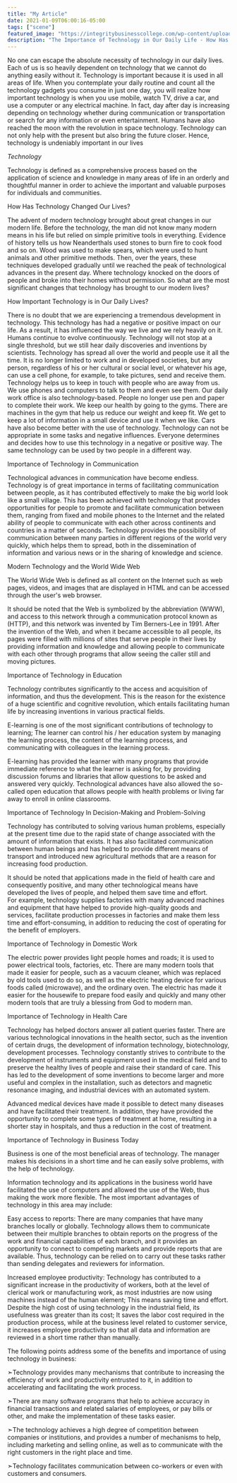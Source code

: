 ```yaml
---
title: "My Article"
date: 2021-01-09T06:00:16-05:00
tags: ["scene"]
featured_image: "https://integritybusinesscollege.com/wp-content/uploads/2020/11/IT-Marketing-Photo.jpg"
description: "The Importance of Technology in Our Daily Life - How Has Technology Changed Our Lives?"
---
```


No one can escape the absolute necessity of technology in our daily lives. Each of us is so heavily dependent on technology that we cannot do anything easily without it. 
Technology is important because it is used in all areas of life. When you contemplate your daily routine and count all the technology gadgets you consume in just one day, you will realize how important technology is when you use mobile, watch TV, drive a car, and use a computer or any electrical machine. 
In fact, day after day is increasing depending on technology whether during communication or transportation or search for any information or even entertainment. 
Humans have also reached the moon with the revolution in space technology. Technology can not only help with the present but also bring the future closer. Hence, technology is undeniably important in our lives

*Technology*

Technology is defined as a comprehensive process based on the application of science and knowledge in many areas of life in an orderly and thoughtful manner in order to achieve the important and valuable purposes for individuals and communities.

How Has Technology Changed Our Lives?

The advent of modern technology brought about great changes in our modern life. Before the technology, the man did not know many modern means in his life but relied on simple primitive tools in everything. 
Evidence of history tells us how Neanderthals used stones to burn fire to cook food and so on. Wood was used to make spears, which were used to hunt animals and other primitive methods. 
Then, over the years, these techniques developed gradually until we reached the peak of technological advances in the present day. 
Where technology knocked on the doors of people and broke into their homes without permission. So what are the most significant changes that technology has brought to our modern lives?

How Important Technology is in Our Daily Lives?

There is no doubt that we are experiencing a tremendous development in technology. This technology has had a negative or positive impact on our life. As a result, it has influenced the way we live and we rely heavily on it. Humans continue to evolve continuously. 
Technology will not stop at a single threshold, but we still hear daily discoveries and inventions by scientists. Technology has spread all over the world and people use it all the time. 
It is no longer limited to work and in developed societies, but any person, regardless of his or her cultural or social level, or whatever his age, can use a cell phone, for example, to take pictures, send and receive them. 
Technology helps us to keep in touch with people who are away from us. We use phones and computers to talk to them and even see them. 
Our daily work office is also technology-based. People no longer use pen and paper to complete their work. We keep our health by going to the gyms. 
There are machines in the gym that help us reduce our weight and keep fit. We get to keep a lot of information in a small device and use it when we like. Cars have also become better with the use of technology. 
Technology can not be appropriate in some tasks and negative influences. Everyone determines and decides how to use this technology in a negative or positive way. 
The same technology can be used by two people in a different way.

Importance of Technology in Communication

 Technological advances in communication have become endless. Technology is of great importance in terms of facilitating communication between people, as it has contributed effectively to make the big world look like a small village. 
This has been achieved with technology that provides opportunities for people to promote and facilitate communication between them, ranging from fixed and mobile phones to the Internet and the related ability of people to communicate with each other across continents and countries in a matter of seconds. 
Technology provides the possibility of communication between many parties in different regions of the world very quickly, which helps them to spread, both in the dissemination of information and various news or in the sharing of knowledge and science.

Modern Technology and the World Wide Web

The World Wide Web is defined as all content on the Internet such as web pages, videos, and images that are displayed in HTML and can be accessed through the user's web browser. 

It should be noted that the Web is symbolized by the abbreviation (WWW), and access to this network through a communication protocol known as (HTTP), and this network was invented by Tim Berners-Lee in 1991. 
After the invention of the Web, and when it became accessible to all people, its pages were filled with millions of sites that serve people in their lives by providing information and knowledge and allowing people to communicate with each other through programs that allow seeing the caller still and moving pictures.

Importance of Technology in Education

Technology contributes significantly to the access and acquisition of information, and thus the development. This is the reason for the existence of a huge scientific and cognitive revolution, which entails facilitating human life by increasing inventions in various practical fields.

E-learning is one of the most significant contributions of technology to learning; The learner can control his / her education system by managing the learning process, the content of the learning process, and communicating with colleagues in the learning process. 

E-learning has provided the learner with many programs that provide immediate reference to what the learner is asking for, by providing discussion forums and libraries that allow questions to be asked and answered very quickly. 
Technological advances have also allowed the so-called open education that allows people with health problems or living far away to enroll in online classrooms.

Importance of Technology In Decision-Making and Problem-Solving

Technology has contributed to solving various human problems, especially at the present time due to the rapid state of change associated with the amount of information that exists. 
It has also facilitated communication between human beings and has helped to provide different means of transport and introduced new agricultural methods that are a reason for increasing food production. 

It should be noted that applications made in the field of health care and consequently positive, and many other technological means have developed the lives of people, and helped them save time and effort.  
For example, technology supplies factories with many advanced machines and equipment that have helped to provide high-quality goods and services, facilitate production processes in factories and make them less time and effort-consuming, in addition to reducing the cost of operating for the benefit of employers.

Importance of Technology in Domestic Work

The electric power provides light people homes and roads; it is used to power electrical tools, factories, etc. 
There are many modern tools that made it easier for people, such as a vacuum cleaner, which was replaced by old tools used to do so, as well as the electric heating device for various foods called (microwave), and the ordinary oven. 
The electric has made it easier for the housewife to prepare food easily and quickly and many other modern tools that are truly a blessing from God to modern man.

Importance of Technology in Health Care

Technology has helped doctors answer all patient queries faster. There are various technological innovations in the health sector, such as the invention of certain drugs, the development of information technology, biotechnology, development processes. 
Technology constantly strives to contribute to the development of instruments and equipment used in the medical field and to preserve the healthy lives of people and raise their standard of care. 
This has led to the development of some inventions to become larger and more useful and complex in the installation, such as detectors and magnetic resonance imaging, and industrial devices with an automated system. 

Advanced medical devices have made it possible to detect many diseases and have facilitated their treatment. In addition, they have provided the opportunity to complete some types of treatment at home, resulting in a shorter stay in hospitals, and thus a reduction in the cost of treatment.



Importance of Technology in Business Today

Business is one of the most beneficial areas of technology. The manager makes his decisions in a short time and he can easily solve problems, with the help of technology.

Information technology and its applications in the business world have facilitated the use of computers and allowed the use of the Web, thus making the work more flexible.  The most important advantages of technology in this area may include:

Easy access to reports: There are many companies that have many branches locally or globally. 
Technology allows them to communicate between their multiple branches to obtain reports on the progress of the work and financial capabilities of each branch, and it provides an opportunity to connect to competing markets and provide reports that are available. 
Thus, technology can be relied on to carry out these tasks rather than sending delegates and reviewers for information.

Increased employee productivity: Technology has contributed to a significant increase in the productivity of workers, both at the level of clerical work or manufacturing work, as most industries are now using machines instead of the human element; This means saving time and effort. 
Despite the high cost of using technology in the industrial field, its usefulness was greater than its cost; It saves the labor cost required in the production process, while at the business level related to customer service, it increases employee productivity so that all data and information are reviewed in a short time rather than manually.

The following points address some of the benefits and importance of using technology in business:

➣Technology provides many mechanisms that contribute to increasing the efficiency of work and productivity entrusted to it, in addition to accelerating and facilitating the work process.

➣There are many software programs that help to achieve accuracy in financial transactions and related salaries of employees, or pay bills or other, and make the implementation of these tasks easier.

➣The technology achieves a high degree of competition between companies or institutions, and provides a number of mechanisms to help, including marketing and selling online, as well as to communicate with the right customers in the right place and time.

➣Technology facilitates communication between co-workers or even with customers and consumers.
